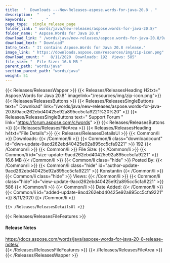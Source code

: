 ```yaml
---
title:  "  Downloads ---New-Releases-aspose.words-for-java-20.8 . " 
description:  "    . " 
keywords:  "    . " 
page_type:  single_release_page
folder_link: " words/java/new-releases/aspose.words-for-java-20.8/"
folder_name: " Aspose.Words for Java 20.8"
download_link: " /words/java/new-releases/aspose.words-for-java-20.8/9acd262ebd40425e92a895cc5cfa9221"
download_text: " Download"
Intro_text: " It contains Aspose.Words for Java 20.8 release."
image_link: " https://downloads.aspose.com/resources/img/zip-icon.png"
download_count: "   8/11/2020  Downloads: 192  Views: 585"
file_size: "  File Size: 16.6 MB "
parent_path: "words/java"
section_parent_path: "words/java"
weight: 51 
---
```


{{< Releases/ReleasesWapper >}}
  {{< Releases/ReleasesHeading H2txt=" Aspose.Words for Java 20.8" imagelink="/resources/img/zip-icon.png">}}
  {{< Releases/ReleasesButtons >}}
    {{< Releases/ReleasesSingleButtons text=" Download" link="/words/java/new-releases/aspose.words-for-java-20.8/9acd262ebd40425e92a895cc5cfa9221%20%20" >}}
    {{< Releases/ReleasesSingleButtons text=" Support Forum " link="https://forum.aspose.com/c/words" >}}
  {{< Releases/ReleasesButtons >}}
  {{< Releases/ReleasesFileArea >}}
    {{< Releases/ReleasesHeading h4txt="File Details">}}
    {{< Releases/ReleasesDetailsUl >}}
            {{< Common/li  >}} Downloads: {{< /Common/li >}} 
      {{< Common/li class="downloadcount" id="dwn-update-9acd262ebd40425e92a895cc5cfa9221" >}} 192 {{< /Common/li >}} 
      {{< Common/li  >}} File Size: {{< /Common/li >}} 
      {{< Common/li id="size-update-9acd262ebd40425e92a895cc5cfa9221" >}} 16.6 MB {{< /Common/li >}} 
      {{< Common/li  class="hide" >}} Posted By: {{< /Common/li >}} 
      {{< Common/li class="hide" id="author-update-9acd262ebd40425e92a895cc5cfa9221" >}} Konstantin {{< /Common/li >}} 
      {{< Common/li class="hide"  >}} Views: {{< /Common/li >}} 
      {{< Common/li class="hide" id="view-update-9acd262ebd40425e92a895cc5cfa9221" >}} 586 {{< /Common/li >}} 
      {{< Common/li  >}} Date Added: {{< /Common/li >}} 
      {{< Common/li id="added-update-9acd262ebd40425e92a895cc5cfa9221" >}} 8/11/2020 {{< /Common/li >}} 

    {{< /Releases/ReleasesDetailsUl >}}

  {{< Releases/ReleasesFileFeatures >}}
      <h4>Release Notes</h4><div><a href="https://docs.aspose.com/words/java/aspose-words-for-java-20-8-release-notes/">https://docs.aspose.com/words/java/aspose-words-for-java-20-8-release-notes/</a></div>
  {{< /Releases/ReleasesFileFeatures >}}
 {{< /Releases/ReleasesFileArea >}}
{{< /Releases/ReleasesWapper >}}


